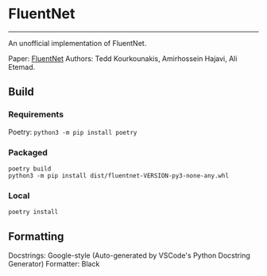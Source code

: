# FluentNet

---

An unofficial implementation of FluentNet.

Paper: [FluentNet](https://arxiv.org/abs/2009.11394)
Authors: Tedd Kourkounakis, Amirhossein Hajavi, Ali Etemad.

## Build

### Requirements

Poetry: `python3 -m pip install poetry`

### Packaged

```
poetry build
python3 -m pip install dist/fluentnet-VERSION-py3-none-any.whl
```

### Local

`poetry install`

## Formatting

Docstrings: Google-style (Auto-generated by VSCode's Python Docstring Generator)
Formatter: Black
